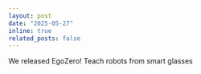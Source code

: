 ```yaml
---
layout: post
date: "2025-05-27"
inline: true
related_posts: false
---
```


We released EgoZero! Teach robots from smart glasses